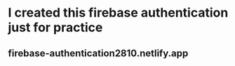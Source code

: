 # I created this firebase authentication just for practice

## firebase-authentication2810.netlify.app
